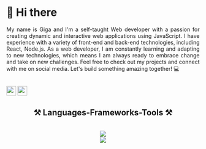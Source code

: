 # 👋 Hi there

<div align="justify">
    My name is Giga and I'm a self-taught Web developer with a passion for creating dynamic and interactive web applications using JavaScript. I have experience with a variety of front-end and back-end technologies, including React, Node.js. As a web developer, I am constantly learning and adapting to new technologies, which means I am always ready to embrace change and take on new challenges. Feel free to check out my projects and connect with me on social media. Let's build something amazing together! 💻 
</div>

<br/><a href="https://www.linkedin.com/in/giga-katamadze-88774b153/"><img src="https://img.shields.io/badge/linkedin-%230077B5.svg?&style=for-the-badge&logo=linkedin&logoColor=white" height=25></a>
<a href="mailto:gigakatamadze0@gmail.com"><img src="https://img.shields.io/badge/Gmail-D14836?style=for-the-badge&logo=gmail&logoColor=white" height=25></a>

<h2 align="center">⚒️ Languages-Frameworks-Tools ⚒️</h2>
<br/>
<div align="center">
    <img src="https://skillicons.dev/icons?i=nodejs,github,python,javascript,typescript,express,firebase,mongodb,c,java" /><br>
    <img src="https://skillicons.dev/icons?i=react,r,bootstrap,mui,mysql,flask,html,css,vscode,figma,git" />
</div>
